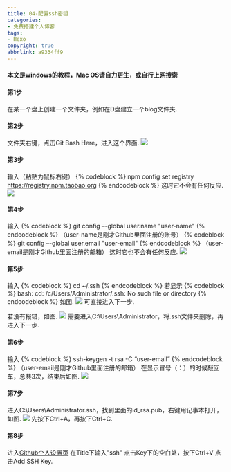 ```yaml
---
title: 04-配置ssh密钥
categories: 
- 免费搭建个人博客
tags: 
- Hexo
copyright: true
abbrlink: a9334ff9
---
```

#### 本文是windows的教程，Mac OS请自力更生，或自行上网搜索
#### 第1步
在某一个盘上创建一个文件夹，例如在D盘建立一个blog文件夹.
#### 第2步
文件夹右键，点击Git Bash Here，进入这个界面.
![](https://serverless-page-bucket-jm08mud0-1300042459.cos-website.ap-shanghai.myqcloud.com/pic03.jpg)
#### 第3步
输入（粘贴为鼠标右键）
{% codeblock %}
npm config set registry https://registry.npm.taobao.org
{% endcodeblock %}
这时它不会有任何反应.
![](https://serverless-page-bucket-jm08mud0-1300042459.cos-website.ap-shanghai.myqcloud.com/pic04.jpg)
#### 第4步
输入
{% codeblock %}
git config –-global user.name "user-name" 
{% endcodeblock %}
（user-name是刚才Github里面注册的账号）
{% codeblock %}
git config –-global user.email "user-email"
{% endcodeblock %}
（user-email是刚才Github里面注册的邮箱）
这时它也不会有任何反应.
![](https://serverless-page-bucket-jm08mud0-1300042459.cos-website.ap-shanghai.myqcloud.com/pic05.jpg)
#### 第5步
输入
{% codeblock %}
cd ~/.ssh
{% endcodeblock %}
  若显示
  {% codeblock %}
  bash: cd: /c/Users/Administrator/.ssh: No such file or directory
  {% endcodeblock %}
  如图.
  ![](https://serverless-page-bucket-jm08mud0-1300042459.cos-website.ap-shanghai.myqcloud.com/pic06.jpg)
  可直接进入下一步.

  若没有报错，如图.
  ![](https://serverless-page-bucket-jm08mud0-1300042459.cos-website.ap-shanghai.myqcloud.com/pic07.jpg)
  需要进入C:\Users\Administrator，将.ssh文件夹删除，再进入下一步.
#### 第6步
输入
{% codeblock %}
ssh-keygen -t rsa -C “user-email”
{% endcodeblock %}
（user-email是刚才Github里面注册的邮箱）
在显示冒号（：）的时候敲回车，总共3次，结束后如图.
![](https://serverless-page-bucket-jm08mud0-1300042459.cos-website.ap-shanghai.myqcloud.com/pic08.jpg)
#### 第7步
进入C:\Users\Administrator\.ssh，找到里面的id_rsa.pub，右键用记事本打开，如图.
![](https://serverless-page-bucket-jm08mud0-1300042459.cos-website.ap-shanghai.myqcloud.com/pic09.jpg)
先按下Ctrl+A，再按下Ctrl+C.
#### 第8步
进入[Github个人设置页](https://github.com/settings/ssh/new)
在Title下输入"ssh"
点击Key下的空白处，按下Ctrl+V
点击Add SSH Key.
